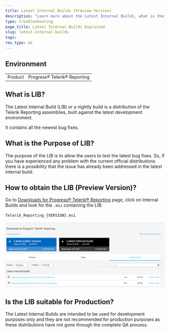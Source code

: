```yaml
---
title: Latest Internal Builds (Preview Version)
description: "Learn more about the Latest Internal Builds, what is their purpose in Telerik Reporting and how to download and use them."
type: troubleshooting
page_title: Latest Internal Builds Explained
slug: latest-internal-builds
tags: 
res_type: kb
---
```


## Environment
<table>
	<tbody>
		<tr>
			<td>Product</td>
			<td>Progress® Telerik® Reporting</td>
		</tr>
	</tbody>
</table>


## What is LIB?

The Latest Internal Build (LIB) or a nightly build is a distribution of the Telerik Reporting assemblies, built against the latest development environment.

It contains all the newest bug fixes.

## What is the Purpose of LIB?

The purpose of the LIB is to allow the users to test the latest bug fixes. So, if you have experienced any problem with the current official distributions there is a possibility that the issue has already been addressed in the latest internal build.

## How to obtain the LIB (Preview Version)?

Go to [Downloads for Progress® Telerik® Reporting](https://www.telerik.com/account/product-download?product=REPORTING) page, click on Internal Builds and look for the `.msi` containing the LIB:

`Telerik_Reporting_{VERSION}.msi`


![Latest Internal Build Download page for Telerik Reporting with Purchase version 13.1.19.618 selected](resources/download-lib.png)

## Is the LIB suitable for Production?

The Latest Internal Builds are intended to be used for development purposes only and they are not recommended for production purposes as these distributions have not gone through the complete QA process.
